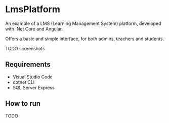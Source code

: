 # LmsPlatform

An example of a LMS (Learning Management System) platform, developed with .Net Core and Angular.

Offers a basic and simple interface, for both admins, teachers and students.

TODO screenshots

## Requirements

- Visual Studio Code
- dotnet CLI
- SQL Server Express

## How to run

TODO